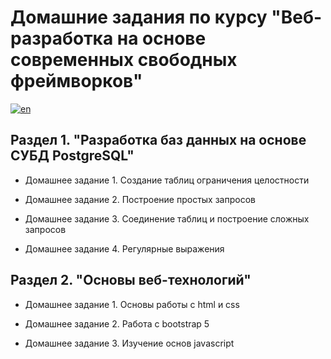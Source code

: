 # Домашние задания по курсу "Веб-разработка на основе современных свободных фреймворков"

[![en](https://img.shields.io/badge/lang-en-red.svg)](https://github.com/ForwardMoth/Web-framework-course/blob/main/README.en.md)

## Раздел 1. "Разработка баз данных на основе СУБД PostgreSQL"

- Домашнее задание 1. Создание таблиц ограничения целостности

- Домашнее задание 2. Построение простых запросов 

- Домашнее задание 3. Соединение таблиц и построение сложных запросов

- Домашнее задание 4. Регулярные выражения 

## Раздел 2. "Основы веб-технологий"

- Домашнее задание 1. Основы работы с html и css 

- Домашнее задание 2. Работа с bootstrap 5 

- Домашнее задание 3. Изучение основ javascript 
